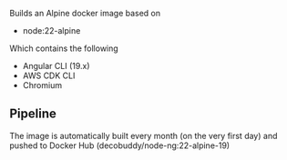 Builds an Alpine docker image based on
- node:22-alpine

Which contains the following
- Angular CLI (19.x)
- AWS CDK CLI
- Chromium

## Pipeline

The image is automatically built every month (on the very first day) and pushed to Docker Hub (decobuddy/node-ng:22-alpine-19)

